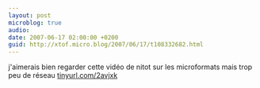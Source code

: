 ```yaml
---
layout: post
microblog: true
audio: 
date: 2007-06-17 02:00:00 +0200
guid: http://xtof.micro.blog/2007/06/17/t108332682.html
---
```

j'aimerais bien regarder cette vidéo de nitot sur les microformats mais trop peu de réseau [tinyurl.com/2avjxk](http://tinyurl.com/2avjxk)
